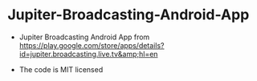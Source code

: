 Jupiter-Broadcasting-Android-App
================================

* Jupiter Broadcasting Android App from https://play.google.com/store/apps/details?id=jupiter.broadcasting.live.tv&amp;hl=en

* The code is MIT licensed


